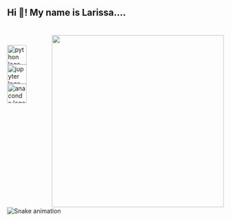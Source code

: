 <h2 align="left">Hi 👋! My name is Larissa....</h2>

###

<br clear="both">

<img align="right" height="400" src="https://media3.giphy.com/media/v1.Y2lkPTc5MGI3NjExdm82bzR1NmZ1aGJodGx0dmdpMzloN3d3bnFjYXQyazNyazh5OHlwOSZlcD12MV9pbnRlcm5hbF9naWZfYnlfaWQmY3Q9cw/HQHwvSBSy7s0AXOlWt/giphy.gif"  />

###

<div align="left">
  <img src="https://img.shields.io/badge/Python-3776AB?logo=python&logoColor=white&style=for-the-badge" height="45" alt="python logo"  />
  <img width="75" />
  <img src="https://img.shields.io/badge/Jupyter-F37626?logo=jupyter&logoColor=black&style=for-the-badge" height="45" alt="jupyter logo"  />
  <img width="75" />
  <img src="https://img.shields.io/badge/Anaconda-44A833?logo=anaconda&logoColor=white&style=for-the-badge" height="45" alt="anaconda logo"  />
</div>

###

<br clear="both">

<img src="https://raw.githubusercontent.com/larissa/larissa/output/snake.svg" alt="Snake animation" />

###
